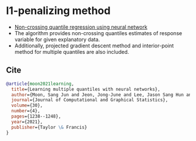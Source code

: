 # l1-penalizing method
- [Non-crossing quantile regression using neural network](https://www.tandfonline.com/doi/full/10.1080/10618600.2021.1909601)
- The algorithm provides non-crossing quantiles estimates of response variable for given explanatory data.
- Additionally, projected gradient descent method and interior-point method for multiple quantiles are also included.

## Cite
```bibtex
@article{moon2021learning,
  title={Learning multiple quantiles with neural networks},
  author={Moon, Sang Jun and Jeon, Jong-June and Lee, Jason Sang Hun and Kim, Yongdai},
  journal={Journal of Computational and Graphical Statistics},
  volume={30},
  number={4},
  pages={1238--1248},
  year={2021},
  publisher={Taylor \& Francis}
}
```
